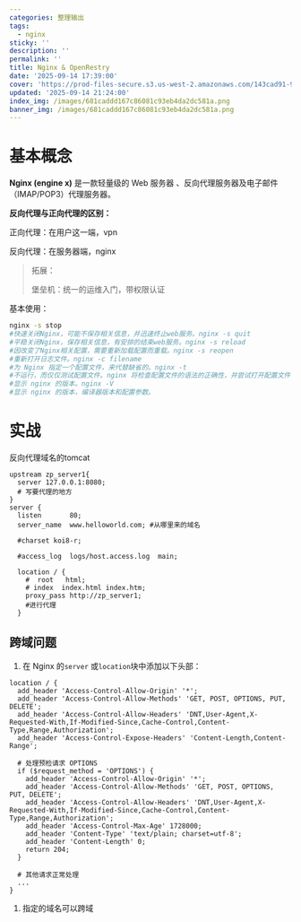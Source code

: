 ```yaml
---
categories: 整理输出
tags:
  - nginx
sticky: ''
description: ''
permalink: ''
title: Nginx & OpenRestry
date: '2025-09-14 17:39:00'
cover: 'https://prod-files-secure.s3.us-west-2.amazonaws.com/143cad91-961b-48b0-82dc-78fbb6eb5abe/b5169eb9-ccc9-44c2-9041-4163c757fcfc/90406427_p0.png?X-Amz-Algorithm=AWS4-HMAC-SHA256&X-Amz-Content-Sha256=UNSIGNED-PAYLOAD&X-Amz-Credential=ASIAZI2LB466SVGDGEWD%2F20250919%2Fus-west-2%2Fs3%2Faws4_request&X-Amz-Date=20250919T020148Z&X-Amz-Expires=3600&X-Amz-Security-Token=IQoJb3JpZ2luX2VjEE8aCXVzLXdlc3QtMiJGMEQCICWOqKNj2tvf8tkrn8RpP3oxyqGEddsbdFqCjkgMTEgBAiA%2FPVw%2BFCX9ReERd88ACppK7lUI4slhvYOmDpmc2n9muyqIBAjI%2F%2F%2F%2F%2F%2F%2F%2F%2F%2F8BEAAaDDYzNzQyMzE4MzgwNSIM1orxCkR8XnFoUmusKtwD7wI05W1b36lSuoIwlz3yD9vICVXsmtZFzSe0wPH4aQGg2bUnKwvCOKi%2Fl61z979%2FFak250X0ea1Njvml7TgCDhsmNZq4jSQnKchOU88K0icAem%2Fs7kZbIYkpdHJWFhLRdLtOUU5Qulc6SLY%2B3fl3KjG02zuTDwn2khRgH1KajiCTr%2BK4Q3uwe4%2FSutHn8VQcaI37UjVk4UXrCG9mrGKxDUue0hqK3LvfxwFSTxnBORwjHe%2B%2BZ%2BJpI3I7%2FrOJI1fmEcWAorlWl8dVygGJ6nlmdIxoNUY576LN0BeItC0o1stgdNOyO23XUFoYaYaHF%2BO85NnROrpzIMlUgM7%2FRd2qFdqnJX0uEhfWo%2BxLW32RBx%2Bwn%2F6rheGmgVP4MGLDX1jC3ysPapwUFrx3J8uSgCyP5fNkbkdxfP5kSQSBUqH0nM1wYQ%2BvgpO%2Fp3i8wq4YzvyN8PgWizQvtZ51sin%2FJ8b1y3c%2FslGRvHQp7WGGDI1g2LNp7UuoKIMKSpMYD19tlmadewQ5NvsEr%2FjyOYyHa%2FbwB7nmLW%2BLJTi5zXxV%2BTywDvyLgj%2BM3VDAF3c3xLdRvALlNWhNEshDUMQki3wJRFuR%2FdJH6N0IFyMgmAv%2F8998lb7CwyxUH7de7HTe0vIw8qSyxgY6pgG%2FcP4C5geOdrNMDQZaz7%2ByXrjXDe7purF%2FCar3kN00JfOrhIGK%2FDzfLEQL2nkmTwNYwKr9vBoCQXFfQneNkEW6FhSqqh7qYHmXd4PXGmuTT8MSjg3COcQ9FSHANirsfHRMV3kHQQJp%2FA0AREJ%2Fq9sviAcMjRFY40G558%2ByC5W7ekRcHlqIKjg4wHm%2BQfTWv9ZXA%2Ft4vqlkQBkXW%2F8PZcgUcx%2F6vjQz&X-Amz-Signature=4fe98de284741a96c89fa91264618db6f3f0c0eb844054bc9a7464174a598f40&X-Amz-SignedHeaders=host&x-amz-checksum-mode=ENABLED&x-id=GetObject'
updated: '2025-09-14 21:24:00'
index_img: /images/681caddd167c86081c93eb4da2dc581a.png
banner_img: /images/681caddd167c86081c93eb4da2dc581a.png
---
```


# 基本概念


**Nginx (engine x)** 是一款轻量级的 Web 服务器 、反向代理服务器及电子邮件（IMAP/POP3）代理服务器。


**反向代理与正向代理的区别：**


正向代理：在用户这一端，vpn


反向代理：在服务器端，nginx

> 拓展：
>
> 堡垒机：统一的运维入门，带权限认证
>
>

基本使用：


```bash
nginx -s stop
#快速关闭Nginx，可能不保存相关信息，并迅速终止web服务。nginx -s quit
#平稳关闭Nginx，保存相关信息，有安排的结束web服务。nginx -s reload
#因改变了Nginx相关配置，需要重新加载配置而重载。nginx -s reopen
#重新打开日志文件。nginx -c filename
#为 Nginx 指定一个配置文件，来代替缺省的。nginx -t
#不运行，而仅仅测试配置文件。nginx 将检查配置文件的语法的正确性，并尝试打开配置文件中所引用到的文件。nginx -v
#显示 nginx 的版本。nginx -V
#显示 nginx 的版本，编译器版本和配置参数。
```


# 实战


反向代理域名的tomcat


```plain text
upstream zp_server1{
  server 127.0.0.1:8080;
  # 写要代理的地方
}
server {
  listen       80;
  server_name  www.helloworld.com; #从哪里来的域名

  #charset koi8-r;

  #access_log  logs/host.access.log  main;

  location / {
    #  root   html;
    # index  index.html index.htm;
    proxy_pass http://zp_server1;
    #进行代理
  }
```


## 跨域问题

1. 在 Nginx 的`server` 或`location`块中添加以下头部：

```plain text
location / {
  add_header 'Access-Control-Allow-Origin' '*';
  add_header 'Access-Control-Allow-Methods' 'GET, POST, OPTIONS, PUT, DELETE';
  add_header 'Access-Control-Allow-Headers' 'DNT,User-Agent,X-Requested-With,If-Modified-Since,Cache-Control,Content-Type,Range,Authorization';
  add_header 'Access-Control-Expose-Headers' 'Content-Length,Content-Range';

  # 处理预检请求 OPTIONS
  if ($request_method = 'OPTIONS') {
    add_header 'Access-Control-Allow-Origin' '*';
    add_header 'Access-Control-Allow-Methods' 'GET, POST, OPTIONS, PUT, DELETE';
    add_header 'Access-Control-Allow-Headers' 'DNT,User-Agent,X-Requested-With,If-Modified-Since,Cache-Control,Content-Type,Range,Authorization';
    add_header 'Access-Control-Max-Age' 1728000;
    add_header 'Content-Type' 'text/plain; charset=utf-8';
    add_header 'Content-Length' 0;
    return 204;
  }

  # 其他请求正常处理
  ...
}
```

1. 指定的域名可以跨域

